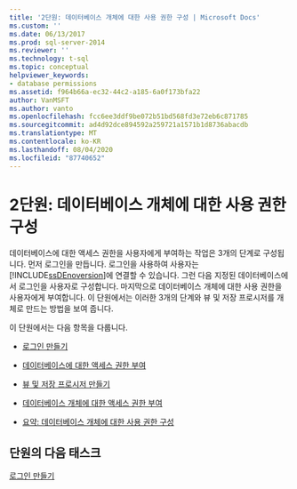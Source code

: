 ```yaml
---
title: '2단원: 데이터베이스 개체에 대한 사용 권한 구성 | Microsoft Docs'
ms.custom: ''
ms.date: 06/13/2017
ms.prod: sql-server-2014
ms.reviewer: ''
ms.technology: t-sql
ms.topic: conceptual
helpviewer_keywords:
- database permissions
ms.assetid: f964b66a-ec32-44c2-a185-6a0f173bfa22
author: VanMSFT
ms.author: vanto
ms.openlocfilehash: fcc6ee3ddf9be072b51bd568fd3e72eb6c871785
ms.sourcegitcommit: ad4d92dce894592a259721a1571b1d8736abacdb
ms.translationtype: MT
ms.contentlocale: ko-KR
ms.lasthandoff: 08/04/2020
ms.locfileid: "87740652"
---
```

# <a name="lesson-2-configuring-permissions-on-database-objects"></a>2단원: 데이터베이스 개체에 대한 사용 권한 구성
  데이터베이스에 대한 액세스 권한을 사용자에게 부여하는 작업은 3개의 단계로 구성됩니다. 먼저 로그인을 만듭니다. 로그인을 사용하여 사용자는 [!INCLUDE[ssDEnoversion](../includes/ssdenoversion-md.md)]에 연결할 수 있습니다. 그런 다음 지정된 데이터베이스에서 로그인을 사용자로 구성합니다. 마지막으로 데이터베이스 개체에 대한 사용 권한을 사용자에게 부여합니다. 이 단원에서는 이러한 3개의 단계와 뷰 및 저장 프로시저를 개체로 만드는 방법을 보여 줍니다.  
  
 이 단원에서는 다음 항목을 다룹니다.  
  
-   [로그인 만들기](lesson-2-1-creating-a-login.md)  
  
-   [데이터베이스에 대한 액세스 권한 부여](lesson-2-2-granting-access-to-a-database.md)  
  
-   [뷰 및 저장 프로시저 만들기](lesson-2-3-creating-views-and-stored-procedures.md)  
  
-   [데이터베이스 개체에 대한 액세스 권한 부여](lesson-2-4-granting-access-to-a-database-object.md)  
  
-   [요약: 데이터베이스 개체에 대한 사용 권한 구성](lesson-2-5-summary-configuring-permissions-on-database-objects.md)  
  
## <a name="next-task-in-lesson"></a>단원의 다음 태스크  
 [로그인 만들기](lesson-2-1-creating-a-login.md)  
  
  
